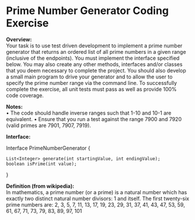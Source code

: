 Prime Number Generator Coding Exercise
=======
**Overview:**  
Your task is to use test driven development to implement a prime number generator that
returns an ordered list of all prime numbers in a given range (inclusive of the endpoints).
You must implement the interface specified below. You may also create any other
methods, interfaces and/or classes that you deem necessary to complete the project.
You should also develop a small main program to drive your generator and to allow the
user to specify the prime number range via the command line. To successfully
complete the exercise, all unit tests must pass as well as provide 100% code coverage.

**Notes:**  
• The code should handle inverse ranges such that 1-10 and 10-1 are equivalent.
• Ensure that you run a test against the range 7900 and 7920 (valid primes are 7901, 7907, 7919).

**Interface:**

Interface PrimeNumberGenerator {

    List<Integer> generate(int startingValue, int endingValue);
    boolean isPrime(int value);
}

**Definition (from wikipedia):**  
In mathematics, a prime number (or a prime) is a natural number which has exactly
two distinct natural number divisors: 1 and itself. The first twenty-six prime numbers are:
2, 3, 5, 7, 11, 13, 17, 19, 23, 29, 31, 37, 41, 43, 47, 53, 59, 61, 67, 71, 73, 79, 83, 89,
97, 101
